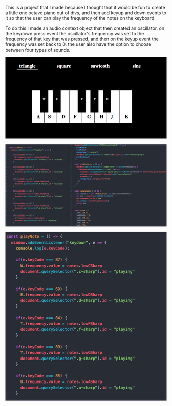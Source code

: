 This is a project that I made because I thought that it would be fun to create a little one octave piano out of divs, and then add keyup and down events to it so that the user can play the frequency of the notes on the keyboard.

To do this I made an audio context object that then created an oscillator. on the keydown press event the oscillator's frequency was set to the frequency of that key that was pressed, and then on the keyup event the frequency was set back to 0. the user also have the option to choose between four types of sounds.



![](https://github.com/alexg622/piano/blob/master/images/new_piano.png?raw=true)



![](https://github.com/alexg622/piano/blob/master/images/codeThree.png?raw=true)



![](https://github.com/alexg622/piano/blob/master/images/codeTwo.png?raw=true)
